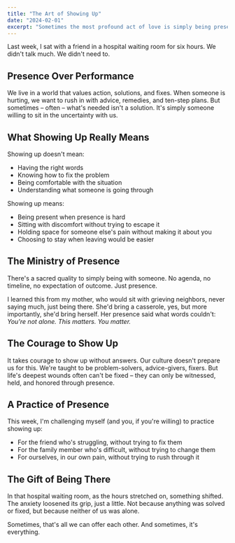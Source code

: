 ```yaml
---
title: "The Art of Showing Up"
date: "2024-02-01"
excerpt: "Sometimes the most profound act of love is simply being present."
---
```


Last week, I sat with a friend in a hospital waiting room for six hours. We didn't talk much. We didn't need to.

## Presence Over Performance

We live in a world that values action, solutions, and fixes. When someone is hurting, we want to rush in with advice, remedies, and ten-step plans. But sometimes – often – what's needed isn't a solution. It's simply someone willing to sit in the uncertainty with us.

## What Showing Up Really Means

Showing up doesn't mean:
- Having the right words
- Knowing how to fix the problem
- Being comfortable with the situation
- Understanding what someone is going through

Showing up means:
- Being present when presence is hard
- Sitting with discomfort without trying to escape it
- Holding space for someone else's pain without making it about you
- Choosing to stay when leaving would be easier

## The Ministry of Presence

There's a sacred quality to simply being with someone. No agenda, no timeline, no expectation of outcome. Just presence.

I learned this from my mother, who would sit with grieving neighbors, never saying much, just being there. She'd bring a casserole, yes, but more importantly, she'd bring herself. Her presence said what words couldn't: *You're not alone. This matters. You matter.*

## The Courage to Show Up

It takes courage to show up without answers. Our culture doesn't prepare us for this. We're taught to be problem-solvers, advice-givers, fixers. But life's deepest wounds often can't be fixed – they can only be witnessed, held, and honored through presence.

## A Practice of Presence

This week, I'm challenging myself (and you, if you're willing) to practice showing up:

- For the friend who's struggling, without trying to fix them
- For the family member who's difficult, without trying to change them
- For ourselves, in our own pain, without trying to rush through it

## The Gift of Being There

In that hospital waiting room, as the hours stretched on, something shifted. The anxiety loosened its grip, just a little. Not because anything was solved or fixed, but because neither of us was alone.

Sometimes, that's all we can offer each other. And sometimes, it's everything.